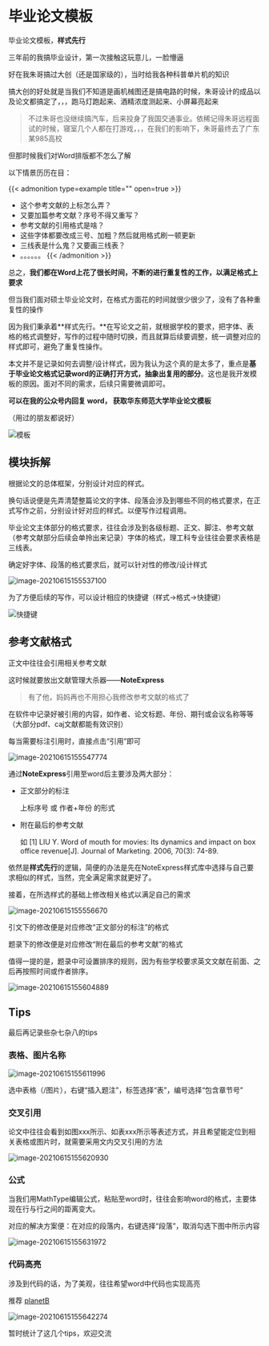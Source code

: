 # 毕业论文模板


毕业论文模板，**样式先行**

<!--more-->



三年前的我搞毕业设计，第一次接触这玩意儿，一脸懵逼

好在我朱哥搞过大创（还是国家级的），当时给我各种科普单片机的知识

搞大创的好处就是当我们不知道是画机械图还是搞电路的时候，朱哥设计的成品以及论文都搞定了，，，跑马灯跑起来、酒精浓度测起来、小屏幕亮起来

> 不过朱哥也没继续搞汽车，后来投身了我国交通事业。依稀记得朱哥远程面试的时候，寝室几个人都在打游戏，，，在我们的影响下，朱哥最终去了广东某985高校

但那时候我们对Word排版都不怎么了解

以下情景历历在目：

{{< admonition type=example title="" open=true >}}
- 这个参考文献的上标怎么弄？
- 又要加篇参考文献？序号不得又重写？
- 参考文献的引用格式是啥？
- 这些字体都要改成三号、加粗？然后就用格式刷一顿更新
- 三线表是什么鬼？又要画三线表？
- 。。。。。。
{{< /admonition >}}


总之，**我们都在Word上花了很长时间，不断的进行重复性的工作，以满足格式上要求**

但当我们面对硕士毕业论文时，在格式方面花的时间就很少很少了，没有了各种重复性的操作

因为我们秉承着**样式先行。**在写论文之前，就根据学校的要求，把字体、表格的格式调整好，写作的过程中随时切换，而且就算后续要调整，统一调整对应的样式即可，避免了重复性操作。

本文并不是记录如何去调整/设计样式，因为我认为这个真的是太多了，重点是**基于毕业论文格式记录word的正确打开方式，抽象出复用的部分**。这也是我开发模板的原因。面对不同的需求，后续只需要微调即可。

**可以在我的公众号内回复 word， 获取华东师范大学毕业论文模板**

（用过的朋友都说好）

![模板](https://gitee.com/unclehu/pic/raw/master/img/image-20210615154022680.png)


## 模块拆解

根据论文的总体框架，分别设计对应的样式。

换句话说便是先弄清楚整篇论文的字体、段落会涉及到哪些不同的格式要求，在正式写作之前，分别设计好对应的样式。以便写作过程调用。

毕业论文主体部分的格式要求，往往会涉及到各级标题、正文、脚注、参考文献（参考文献部分后续会单拎出来记录）字体的格式，理工科专业往往会要求表格是三线表。

确定好字体、段落的格式要求后，就可以针对性的修改/设计样式

![image-20210615155537100](https://gitee.com/unclehu/pic/raw/master/img/image-20210615155537100.png)

为了方便后续的写作，可以设计相应的快捷键（样式->格式->快捷键）

![快捷键](https://gitee.com/unclehu/pic/raw/master/img/image-20210615155511228.png)

## 参考文献格式

正文中往往会引用相关参考文献

这时候就要放出文献管理大杀器——**NoteExpress**

> 有了他，妈妈再也不用担心我修改参考文献的格式了

在软件中记录好被引用的内容，如作者、论文标题、年份、期刊或会议名称等等（大部分pdf、caj文献都能有效识别）

每当需要标注引用时，直接点击“引用”即可

![image-20210615155547774](https://gitee.com/unclehu/pic/raw/master/img/image-20210615155547774.png)

通过**NoteExpress**引用至word后主要涉及两大部分：

- 正文部分的标注

  上标序号 或 作者+年份 的形式

- 附在最后的参考文献

  如 [1] LIU Y. Word of mouth for movies: Its dynamics and impact on box office revenue[J]. Journal of Marketing. 2006, 70(3): 74-89.

依然是**样式先行**的逻辑，简便的办法是先在NoteExpress样式库中选择与自己要求相似的样式，当然，完全满足需求就更好了。

接着，在所选样式的基础上修改相关格式以满足自己的需求

![image-20210615155556670](https://gitee.com/unclehu/pic/raw/master/img/image-20210615155556670.png)

引文下的修改便是对应修改“正文部分的标注”的格式

题录下的修改便是对应修改“附在最后的参考文献”的格式

值得一提的是，题录中可设置排序的规则，因为有些学校要求英文文献在前面、之后再按照时间或作者排序。

![image-20210615155604889](https://gitee.com/unclehu/pic/raw/master/img/image-20210615155604889.png)

## Tips

最后再记录些杂七杂八的tips

### 表格、图片名称

![image-20210615155611996](https://gitee.com/unclehu/pic/raw/master/img/image-20210615155611996.png)

选中表格（/图片），右键“插入题注”，标签选择“表”，编号选择“包含章节号”

### 交叉引用

论文中往往会看到如图xxx所示、如表xxx所示等表述方式，并且希望能定位到相关表格或图片时，就需要采用文内交叉引用的方法

![image-20210615155620930](https://gitee.com/unclehu/pic/raw/master/img/image-20210615155620930.png)

### 公式

当我们用MathType编辑公式，粘贴至word时，往往会影响word的格式，主要体现在行与行之间的距离变大。

对应的解决方案便：在对应的段落内，右键选择“段落”，取消勾选下图中所示内容

![image-20210615155631972](https://gitee.com/unclehu/pic/raw/master/img/image-20210615155631972.png)

### 代码高亮

涉及到代码的话，为了美观，往往希望word中代码也实现高亮

推荐 [planetB](http://www.planetb.ca/syntax-highlight-word)

![image-20210615155642274](https://gitee.com/unclehu/pic/raw/master/img/image-20210615155642274.png)



暂时统计了这几个tips，欢迎交流



<head> 
    <script defer src="https://use.fontawesome.com/releases/v5.0.13/js/all.js"></script> 
    <script defer src="https://use.fontawesome.com/releases/v5.0.13/js/v4-shims.js"></script> 
</head> 
<link rel="stylesheet" href="https://use.fontawesome.com/releases/v5.0.13/css/all.css">
